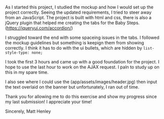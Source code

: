 As I started this project, I studied the mockup and how I would set up the project correctly. Seeing the updated requirements, I tried to steer away from an JavaScript. The project is built with html and css, there is also a jQuery plugin that helped me creating the tabs for the Baby Steps. (https://jqueryui.com/accordion/)

I struggled toward the end with some spaceing issues in the tabs. I followed the mockup guidelines but something is keepign them from showing correctly. I think it has to do with the ui bullets, which are hidden by ```list-style-type: none;```

I took the first 3 hours and came up with a good foundation for the project. I hope to use the last hour to work on the AJAX request. I paln to study up on this in my spare time.  

I also see where I could use the (app/assets/images/header.jpg) then input the text overlaid on the banner but unfortunately, I ran out of time.

Thank you for allowing me to do this exercise and show my progress since my last submission! I appreciate your time! 

Sincerely,
Matt Henley